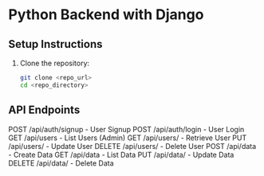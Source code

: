 # Python Backend with Django

## Setup Instructions
1. Clone the repository:
   ```bash
   git clone <repo_url>
   cd <repo_directory>
## API Endpoints
POST /api/auth/signup - User Signup
POST /api/auth/login - User Login
GET /api/users - List Users (Admin)
GET /api/users/<id> - Retrieve User
PUT /api/users/<id> - Update User
DELETE /api/users/<id> - Delete User
POST /api/data - Create Data
GET /api/data - List Data
PUT /api/data/<id> - Update Data
DELETE /api/data/<id> - Delete Data
